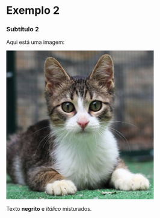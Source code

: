 # Exemplo 2
### Subtítulo 2
Aqui está uma imagem:

![Um gato](cat.jpg)

Texto **negrito** e *itálico* misturados.
